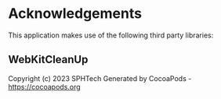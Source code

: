 # Acknowledgements
This application makes use of the following third party libraries:

## WebKitCleanUp

Copyright (c) 2023 SPHTech
Generated by CocoaPods - https://cocoapods.org
